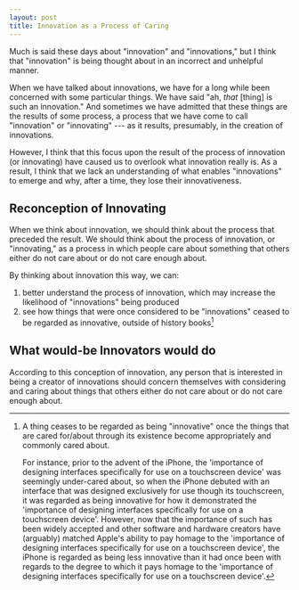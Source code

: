 ```yaml
---
layout: post
title: Innovation as a Process of Caring
---
```


Much is said these days about "innovation" and "innovations," but I think that "innovation" is being thought about in an incorrect and unhelpful manner.

When we have talked about innovations, we have for a long while been concerned with some particular things. We have said "ah, _that_ [thing] is such an innovation." And sometimes we have admitted that these things are the results of some process, a process that we have come to call "innovation" or "innovating" --- as it results, presumably, in the creation of innovations.

However, I think that this focus upon the result of the process of innovation (or innovating) have caused us to overlook what innovation really is. As a result, I think that we lack an understanding of what enables "innovations" to emerge and why, after a time, they lose their innovativeness.

## Reconception of Innovating
When we think about innovation, we should think about the process that preceded the result. We should think about the process of innovation, or "innovating," as a process in which people care about something that others either do not care about or do not care enough about.

By thinking about innovation this way, we can:

1. better understand the process of innovation, which may increase the likelihood of "innovations" being produced
2. see how things that were once considered to be "innovations" ceased to be regarded as innovative, outside of history books[^1]

## What would-be Innovators would do
According to this conception of innovation, any person that is interested in being a creator of innovations should concern themselves with considering and caring about things that others either do not care about or do not care enough about.

[^1]: A thing ceases to be regarded as being "innovative" once the things that are cared for/about through its existence become appropriately and commonly cared about.
	
	For instance, prior to the advent of the iPhone, the 'importance of designing interfaces specifically for use on a touchscreen device' was seemingly under-cared about, so when the iPhone debuted with an interface that was designed exclusively for use though its touchscreen, it was regarded as being innovative for how it demonstrated the 'importance of designing interfaces specifically for use on a touchscreen device'. However, now that the importance of such has been widely accepted and other software and hardware creators have (arguably) matched Apple's ability to pay homage to the 'importance of designing interfaces specifically for use on a touchscreen device', the iPhone is regarded as being less innovative than it had once been with regards to the degree to which it pays homage to the 'importance of designing interfaces specifically for use on a touchscreen device'.
